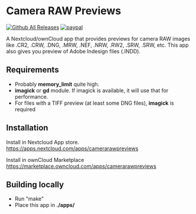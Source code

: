# Camera RAW Previews
[![Github All Releases](https://img.shields.io/github/downloads/cowai/camerarawpreviews/total.svg)](https://github.com/cowai/camerarawpreviews/releases) [![paypal](https://img.shields.io/badge/Donate-PayPal-green.svg)](https://www.paypal.me/AriSelseng/2EUR)

A Nextcloud/ownCloud app that provides previews for camera RAW images like .CR2, .CRW, .DNG, .MRW, .NEF, .NRW, .RW2, .SRW, .SRW, etc.
This app also gives you preview of Adobe Indesign files (.INDD).


## Requirements
* Probably **memory_limit** quite high.
* **imagick** or **gd** module. If imagick is available, it will use that for performance.
* For files with a TIFF preview (at least some DNG files), **imagick** is required

## Installation
Install in Nextcloud App store.
https://apps.nextcloud.com/apps/camerarawpreviews

Install in ownCloud Marketplace
https://marketplace.owncloud.com/apps/camerarawpreviews

## Building locally
- Run "make"
- Place this app in **./apps/**
